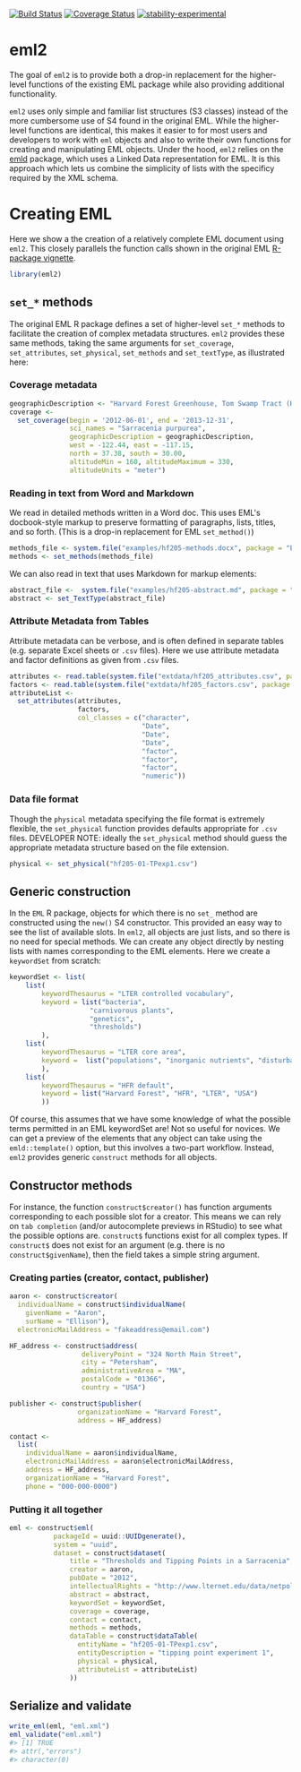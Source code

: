 [![Build Status](https://travis-ci.org/cboettig/eml2.svg?branch=master)](https://travis-ci.org/cboettig/eml2) [![Coverage Status](https://img.shields.io/codecov/c/github/cboettig/eml2/master.svg)](https://codecov.io/github/cboettig/eml2?branch=master) [![stability-experimental](https://img.shields.io/badge/stability-experimental-orange.svg)](https://github.com/joethorley/stability-badges#experimental)

<!-- README.md is generated from README.Rmd. Please edit that file -->
eml2
====

The goal of `eml2` is to provide both a drop-in replacement for the higher-level functions of the existing EML package while also providing additional functionality.

`eml2` uses only simple and familiar list structures (S3 classes) instead of the more cumbersome use of S4 found in the original EML. While the higher-level functions are identical, this makes it easier to for most users and developers to work with `eml` objects and also to write their own functions for creating and manipulating EML objects. Under the hood, `eml2` relies on the [emld](https://github.com/cboettig/emld) package, which uses a Linked Data representation for EML. It is this approach which lets us combine the simplicity of lists with the specificy required by the XML schema.

Creating EML
============

Here we show a the creation of a relatively complete EML document using `eml2`. This closely parallels the function calls shown in the original EML [R-package vignette](https://ropensci.github.io/EML/articles/creating-EML.html).

``` r
library(eml2)
```

`set_*` methods
---------------

The original EML R package defines a set of higher-level `set_*` methods to facilitate the creation of complex metadata structures. `eml2` provides these same methods, taking the same arguments for `set_coverage`, `set_attributes`, `set_physical`, `set_methods` and `set_textType`, as illustrated here:

### Coverage metadata

``` r
geographicDescription <- "Harvard Forest Greenhouse, Tom Swamp Tract (Harvard Forest)"
coverage <- 
  set_coverage(begin = '2012-06-01', end = '2013-12-31',
               sci_names = "Sarracenia purpurea",
               geographicDescription = geographicDescription,
               west = -122.44, east = -117.15, 
               north = 37.38, south = 30.00,
               altitudeMin = 160, altitudeMaximum = 330,
               altitudeUnits = "meter")
```

### Reading in text from Word and Markdown

We read in detailed methods written in a Word doc. This uses EML's docbook-style markup to preserve formatting of paragraphs, lists, titles, and so forth. (This is a drop-in replacement for EML `set_method()`)

``` r
methods_file <- system.file("examples/hf205-methods.docx", package = "EML")
methods <- set_methods(methods_file)
```

We can also read in text that uses Markdown for markup elements:

``` r
abstract_file <-  system.file("examples/hf205-abstract.md", package = "EML")
abstract <- set_TextType(abstract_file)
```

### Attribute Metadata from Tables

Attribute metadata can be verbose, and is often defined in separate tables (e.g. separate Excel sheets or `.csv` files). Here we use attribute metadata and factor definitions as given from `.csv` files.

``` r
attributes <- read.table(system.file("extdata/hf205_attributes.csv", package = "eml2"))
factors <- read.table(system.file("extdata/hf205_factors.csv", package = "eml2"))
attributeList <- 
  set_attributes(attributes, 
                 factors, 
                 col_classes = c("character", 
                                 "Date",
                                 "Date",
                                 "Date",
                                 "factor",
                                 "factor",
                                 "factor",
                                 "numeric"))
```

### Data file format

Though the `physical` metadata specifying the file format is extremely flexible, the `set_physical` function provides defaults appropriate for `.csv` files. DEVELOPER NOTE: ideally the `set_physical` method should guess the appropriate metadata structure based on the file extension.

``` r
physical <- set_physical("hf205-01-TPexp1.csv")
```

Generic construction
--------------------

In the `EML` R package, objects for which there is no `set_` method are constructed using the `new()` S4 constructor. This provided an easy way to see the list of available slots. In `eml2`, all objects are just lists, and so there is no need for special methods. We can create any object directly by nesting lists with names corresponding to the EML elements. Here we create a `keywordSet` from scratch:

``` r
keywordSet <- list(
    list(
        keywordThesaurus = "LTER controlled vocabulary",
        keyword = list("bacteria",
                    "carnivorous plants",
                    "genetics",
                    "thresholds")
        ),
    list(
        keywordThesaurus = "LTER core area",
        keyword =  list("populations", "inorganic nutrients", "disturbance")
        ),
    list(
        keywordThesaurus = "HFR default",
        keyword = list("Harvard Forest", "HFR", "LTER", "USA")
        ))
```

Of course, this assumes that we have some knowledge of what the possible terms permitted in an EML keywordSet are! Not so useful for novices. We can get a preview of the elements that any object can take using the `emld::template()` option, but this involves a two-part workflow. Instead, `eml2` provides generic `construct` methods for all objects.

Constructor methods
-------------------

For instance, the function `construct$creator()` has function arguments corresponding to each possible slot for a creator. This means we can rely on `tab completion` (and/or autocomplete previews in RStudio) to see what the possible options are. `construct$` functions exist for all complex types. If `construct$` does not exist for an argument (e.g. there is no `construct$givenName`), then the field takes a simple string argument.

### Creating parties (creator, contact, publisher)

``` r
aaron <- construct$creator(
  individualName = construct$individualName(
    givenName = "Aaron", 
    surName = "Ellison"),
  electronicMailAddress = "fakeaddress@email.com")
```

``` r
HF_address <- construct$address(
                  deliveryPoint = "324 North Main Street",
                  city = "Petersham",
                  administrativeArea = "MA",
                  postalCode = "01366",
                  country = "USA")
```

``` r
publisher <- construct$publisher(
                 organizationName = "Harvard Forest",
                 address = HF_address)
```

``` r
contact <- 
  list(
    individualName = aaron$individualName,
    electronicMailAddress = aaron$electronicMailAddress,
    address = HF_address,
    organizationName = "Harvard Forest",
    phone = "000-000-0000")
```

### Putting it all together

``` r
eml <- construct$eml(
           packageId = uuid::UUIDgenerate(),  
           system = "uuid",
           dataset = construct$dataset(
               title = "Thresholds and Tipping Points in a Sarracenia",
               creator = aaron,
               pubDate = "2012",
               intellectualRights = "http://www.lternet.edu/data/netpolicy.html.",
               abstract = abstract,
               keywordSet = keywordSet,
               coverage = coverage,
               contact = contact,
               methods = methods,
               dataTable = construct$dataTable(
                 entityName = "hf205-01-TPexp1.csv",
                 entityDescription = "tipping point experiment 1",
                 physical = physical,
                 attributeList = attributeList)
               ))
```

Serialize and validate
----------------------

``` r
write_eml(eml, "eml.xml")
eml_validate("eml.xml")
#> [1] TRUE
#> attr(,"errors")
#> character(0)
```
